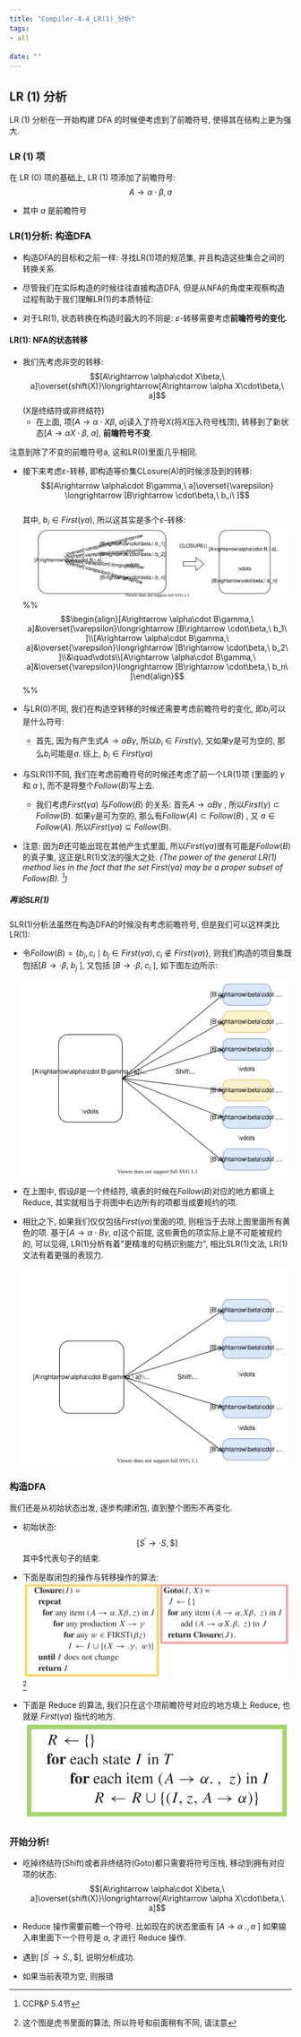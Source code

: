 ```yaml
---
title: "Compiler-4-4_LR(1)_分析"
tags:
- all

date: ""
---
```

## LR (1) 分析
LR (1) 分析在一开始构建 DFA 的时候便考虑到了前瞻符号, 使得其在结构上更为强大.

### LR (1) 项
在 LR (0) 项的基础上, LR (1) 项添加了前瞻符号:
$$A\rightarrow \alpha\cdot \beta, a $$
- 其中 $a$ 是前瞻符号

### LR(1)分析: 构造DFA
- 构造DFA的目标和之前一样: 寻找LR(1)项的规范集, 并且构造这些集合之间的转换关系.

- 尽管我们在实际构造的时候往往直接构造DFA, 但是从NFA的角度来观察构造过程有助于我们理解LR(1)的本质特征:

- 对于LR(1), 状态转换在构造时最大的不同是: $\varepsilon$-转移需要考虑**前瞻符号的变化**.

#### LR(1): NFA的状态转移
- 我们先考虑非空的转移:
	$$[A\rightarrow \alpha\cdot X\beta,\ a]\overset{shift(X)}\longrightarrow[A\rightarrow \alpha X\cdot\beta,\ a]$$ (X是终结符或非终结符) 
	- 在上面, 项$[A\rightarrow \alpha\cdot X\beta,\ a]$读入了符号$X$(将$X$压入符号栈顶), 转移到了新状态$[A\rightarrow \alpha X\cdot\beta,\ a]$, **前瞻符号不变**.

注意到除了不变的前瞻符号a, 这和LR(0)里面几乎相同.

- 接下来考虑$\varepsilon$-转移, 即构造等价集CLosure(A)的时候涉及到的转移:
	$$[A\rightarrow \alpha\cdot B\gamma,\ a]\overset{\varepsilon}
	\longrightarrow
	[B\rightarrow \cdot\beta,\ b_i\ ]$$  
	其中, $b_i\in First(\gamma a)$, 所以这其实是多个$\varepsilon$-转移:
	![LR(1) Transition Closure](notes/2021/2021.10/assets/LR(1)%20Transition%20Closure.svg)
%%$$\begin{align}[A\rightarrow \alpha\cdot B\gamma,\ a]&\overset{\varepsilon}\longrightarrow	[B\rightarrow \cdot\beta,\ b_1\ ]\\[A\rightarrow \alpha\cdot B\gamma,\ a]&\overset{\varepsilon}\longrightarrow	[B\rightarrow \cdot\beta,\ b_2\ ]\\&\quad\vdots\\[A\rightarrow \alpha\cdot B\gamma,\ a]&\overset{\varepsilon}\longrightarrow	[B\rightarrow \cdot\beta,\ b_n\ ]\end{align}$$%%
- 与LR(0)不同, 我们在构造空转移的时候还需要考虑前瞻符号的变化, 即$b_i$可以是什么符号:
	- 首先, 因为有产生式$A\rightarrow \alpha B\gamma$, 所以$b_i\in First(\gamma)$, 又如果$\gamma$是可为空的, 那么$b_i$可能是$a$. 综上, $b_i\in First(\gamma a)$


- 与SLR(1)不同, 我们在考虑前瞻符号的时候还考虑了前一个LR(1)项 (里面的 $\gamma$ 和 $a$ ), 而不是将整个$Follow(B)$写上去.
	- 我们考虑$First(\gamma a)$ 与$Follow(B)$ 的关系: 
		首先$A\rightarrow \alpha B\gamma$ , 所以$First(\gamma)\subset Follow(B)$. 如果$\gamma$是可为空的, 那么有$Follow(A)\subset Follow(B)$ , 又 $a\in Follow(A)$. 所以$First(\gamma a)\subseteq Follow(B)$. 
- 注意: 因为$B$还可能出现在其他产生式里面, 所以$First(\gamma a)$很有可能是$Follow(B)$的真子集, 这正是LR(1)文法的强大之处.
		*(The power of the general LR(1) method lies in the fact that the set $First(\gamma a)$ may be a proper subset of $Follow(B)$. [^6])*

##### 再论SLR(1)
SLR(1)分析法虽然在构造DFA的时候没有考虑前瞻符号, 但是我们可以这样类比LR(1):
- 令$Follow(B)=\{b_j, c_i\mid b_j\in First(\gamma a), c_i\notin First(\gamma a)\}$, 则我们构造的项目集既包括$[B\rightarrow \cdot\beta,\ b_j\ ]$, 又包括 $[B\rightarrow \cdot\beta,\ c_i\ ]$, 如下图左边所示:

	![SLR(1) Transition States](notes/2021/2021.10/assets/SLR(1)%20Transition%20States.svg)

- 在上图中, 假设$\beta$是一个终结符,  填表的时候在$Follow(B)$对应的地方都填上Reduce, 其实就相当于将图中右边所有的项都当成要规约的项.

- 相比之下, 如果我们仅仅包括$First(\gamma a)$里面的项, 则相当于去除上图里面所有黄色的项. 基于$[A\rightarrow\alpha\cdot B\gamma,\ a]$这个前提, 这些黄色的项实际上是不可能被规约的, 可以见得, LR(1)分析有着"更精准的句柄识别能力", 相比SLR(1)文法, LR(1)文法有着更强的表现力. 

	![LR(1) Transition States](notes/2021/2021.10/assets/LR(1)%20Transition%20States.svg)

### 构造DFA
我们还是从初始状态出发, 逐步构建闭包, 直到整个图形不再变化.

- 初始状态:
	$$[S^\prime\rightarrow\cdot S, \$]$$
	其中$代表句子的结束.

- 下面是取闭包的操作与转移操作的算法:
![](notes/2021/2021.10/assets/Pasted%20image%2020211109222126.png)[^7]

- 下面是 Reduce 的算法, 我们只在这个项前瞻符号对应的地方填上 Reduce, 也就是 $First (\gamma a)$ 指代的地方.
![400](notes/2021/2021.10/assets/Pasted%20image%2020211109222451.png)

### 开始分析!
- 吃掉终结符(Shift)或者非终结符(Goto)都只需要将符号压栈, 移动到拥有对应项的状态: 
 $$[A\rightarrow \alpha\cdot X\beta,\ a]\overset{shift(X)}\longrightarrow[A\rightarrow \alpha X\cdot\beta,\ a]$$
 - Reduce 操作需要前瞻一个符号. 比如现在的状态里面有 $[A\rightarrow\alpha\ ., a\ ]$ 如果输入串里面下一个符号是 $a$, 才进行 Reduce 操作.

 - 遇到 $[S^′ → S., \$]$, 说明分析成功.

- 如果当前表项为空, 则报错 



[^6]: CCP&P 5.4节
[^7]: 这个图是虎书里面的算法, 所以符号和前面稍有不同, 请注意 